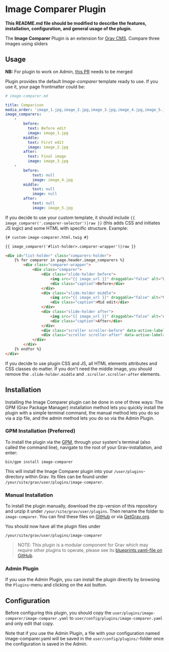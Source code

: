 # Image Comparer Plugin

**This README.md file should be modified to describe the features, installation, configuration, and general usage of the plugin.**

The **Image Comparer** Plugin is an extension for [Grav CMS](http://github.com/getgrav/grav). Compare three images using sliders

## Usage

**NB:** For plugin to work on Admin, [this PR](https://github.com/getgrav/grav-plugin-admin/pull/2159) needs to be merged

Plugin provides the default _Image-comparer_ template ready to use. If you use it, your page frontmatter could be:
```yaml
# image-comparer.md

title: Comparison
media_order: 'image_1.jpg,image_2.jpg,image_3.jpg,image_4.jpg,image_5.jpg'
image_comparers:
    -
        before:
          text: Before edit
          image: image_1.jpg
        middle:
          text: First edit
          image: image_2.jpg
        after:
          text: Final image
          image: image_3.jpg
    -
        before:
            text: null
            image: image_4.jpg
        middle:
            text: null
            image: null
        after:
            text: null
            image: image_5.jpg
```

If you decide to use your custom template, it should include `{{ image_comparer('.comparer-selector')|raw }}` (this adds CSS and initiates JS logic) and some HTML with specific structure. Example:
```html
{# custom-image-comparer.html.twig #}

{{ image_comparer('#list-holder>.comparer-wrapper')|raw }}

<div id="list-holder" class="comparers-holder">
    {% for comparer in page.header.image_comparers %}
        <div class="comparer-wrapper">
            <div class="comparer">
                <div class="slide-holder before">
                    <img src="{{ image_url }}" draggable="false" alt="Before"/>
                    <div class="caption">Before</div>
                </div>
                <div class="slide-holder middle">
                    <img src="{{ image_url }}" draggable="false" alt="Middle"/>
                    <div class="caption">Mid edit</div>
                </div>
                <div class="slide-holder after">
                    <img src="{{ image_url }}" draggable="false" alt="After"/>
                    <div class="caption">After</div>
                </div>
                <div class="scroller scroller-before" data-active-label="before"></div>
                <div class="scroller scroller-after" data-active-label="after"></div>
            </div>
        </div>
    {% endfor %}
</div>
```

If you decide to use plugin CSS and JS, all HTML elements attributes and CSS classes do matter. If you don't need the middle image, you should remove the `.slide-holder.middle` and `.scroller.scroller-after` elements.

## Installation

Installing the Image Comparer plugin can be done in one of three ways: The GPM (Grav Package Manager) installation method lets you quickly install the plugin with a simple terminal command, the manual method lets you do so via a zip file, and the admin method lets you do so via the Admin Plugin.

### GPM Installation (Preferred)

To install the plugin via the [GPM](http://learn.getgrav.org/advanced/grav-gpm), through your system's terminal (also called the command line), navigate to the root of your Grav-installation, and enter:

    bin/gpm install image-comparer

This will install the Image Comparer plugin into your `/user/plugins`-directory within Grav. Its files can be found under `/your/site/grav/user/plugins/image-comparer`.

### Manual Installation

To install the plugin manually, download the zip-version of this repository and unzip it under `/your/site/grav/user/plugins`. Then rename the folder to `image-comparer`. You can find these files on [GitHub](https://github.com/karmalakas/grav-plugin-image-comparer) or via [GetGrav.org](http://getgrav.org/downloads/plugins#extras).

You should now have all the plugin files under

    /your/site/grav/user/plugins/image-comparer
	
> NOTE: This plugin is a modular component for Grav which may require other plugins to operate, please see its [blueprints.yaml-file on GitHub](https://github.com/karmalakas/grav-plugin-image-comparer/blob/master/blueprints.yaml).

### Admin Plugin

If you use the Admin Plugin, you can install the plugin directly by browsing the `Plugins`-menu and clicking on the `Add` button.

## Configuration

Before configuring this plugin, you should copy the `user/plugins/image-comparer/image-comparer.yaml` to `user/config/plugins/image-comparer.yaml` and only edit that copy.

Note that if you use the Admin Plugin, a file with your configuration named image-comparer.yaml will be saved in the `user/config/plugins/`-folder once the configuration is saved in the Admin.
